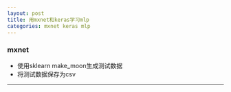 ```yaml
---
layout: post
title: 用mxnet和keras学习mlp
categories: mxnet keras mlp
---
```

### mxnet

* 使用sklearn make_moon生成测试数据
* 将测试数据保存为csv

---

